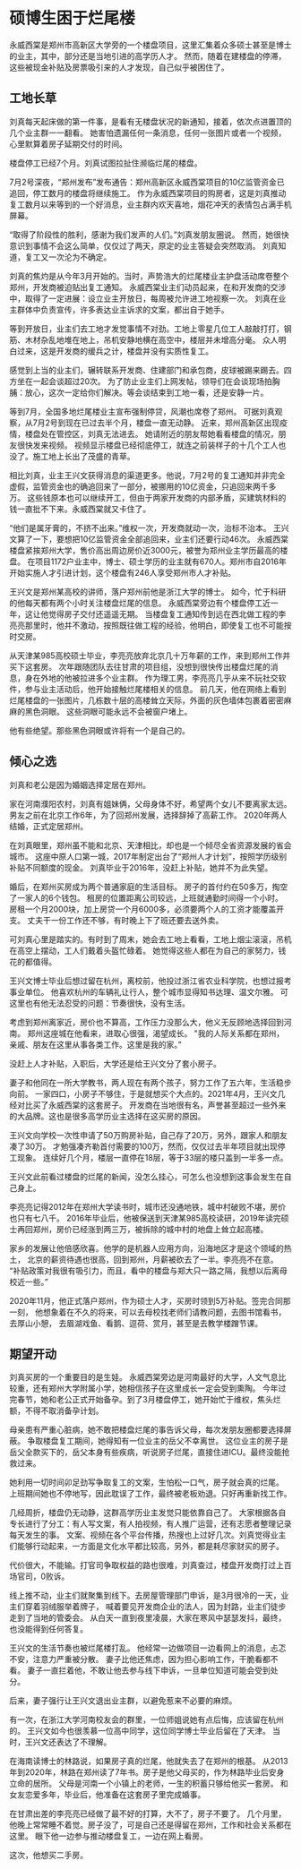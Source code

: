 # 硕博生困于烂尾楼

永威西棠是郑州市高新区大学旁的一个楼盘项目，这里汇集着众多硕士甚至是博士的业主，其中，部分还是当地引进的高学历人才。
然而，随着在建楼盘的停滞，这些被现金补贴及房票吸引来的人才发现，自己似乎被困住了。

## 工地长草

刘真每天起床做的第一件事，是看有无楼盘状况的新通知，接着，依次点进置顶的几个业主群一一翻看。
她害怕遗漏任何一条消息，任何一张图片或者一个视频，心里默算着房子延期交付的时间。

楼盘停工已经7个月。刘真试图拉扯住濒临烂尾的楼盘。

7月2号深夜，“郑州发布”发布通告：郑州高新区永威西棠项目的10亿监管资金已追回，停工数月的楼盘将继续施工。
作为永威西棠项目的购房者，这是刘真推动复工数月以来等到的一个好消息，业主群内欢天喜地，烟花冲天的表情包占满手机屏幕。

“取得了阶段性的胜利，感谢为我们发声的人们。”刘真发朋友圈说。
然而，她很快意识到事情不会这么简单，仅仅过了两天，原定的业主答疑会突然取消。
刘真知道，复工又一次沦为不确定。

刘真的焦灼是从今年3月开始的。当时，声势浩大的烂尾楼业主护盘活动席卷整个郑州，开发商被迫贴出复工通知。
永威西棠业主们动员起来，在和开发商的交涉中，取得了一定进展：设立业主开放日，每周被允许进工地视察一次。
刘真在业主群体中负责宣传，许多表达业主诉求的文案，都出自于她手。

等到开放日，业主们去工地才发觉事情不对劲。工地上零星几位工人敲敲打打，钢筋、木材杂乱地堆在地上，吊机安静地横在高空中，楼层并未增高分毫。
众人明白过来，这是开发商的缓兵之计，楼盘并没有实质性复工。

感觉到上当的业主们，辗转联系开发商、住建部门和承包商，皮球被踢来踢去。四方坐在一起会谈超过20次。
为了防止业主们上网发帖，领导们在会谈现场拍胸脯：放心，这次一定给你们解决。等会谈结束到工地一看，还是安静一片。

等到7月，全国多地烂尾楼业主宣布强制停贷，风潮也席卷了郑州。
可据刘真观察，从7月2号到现在已过去半个月，楼盘一直无动静。
近来，郑州高新区出现疫情，楼盘处在管控区，刘真无法进去。
她请附近的朋友帮她看看楼盘的情况，朋友很快发来视频。
视频显示楼盘已经彻底停工，就连之前装样子的十几个工人也没了。施工地上长出了茂盛的青草。

相比刘真，业主王兴文获得消息的渠道更多。他说，7月2号的复工通知并非完全虚假，监管资金也的确追回来了一部分，被挪用的10亿资金，只追回来两千多万。
这些钱原本也可以继续开工，但由于两家开发商的内部矛盾，买建筑材料的钱一直批不下来。永威西棠就又卡住了。

“他们是属牙膏的，不挤不出来。”维权一次，开发商就动一次，治标不治本。
王兴文算了一下，要想把10亿监管资金全部追回来，业主们还要行动46次。
永威西棠楼盘紧挨郑州大学，售价高出周边房价近3000元，被誉为郑州业主学历最高的楼盘。
在项目1172户业主中，博士、硕士学历的业主就有670人。郑州市自2016年开始实施人才引进计划，这个楼盘有246人享受郑州市人才补贴。

王兴文是郑州某高校的讲师，落户郑州前他是浙江大学的博士。
如今，忙于科研的他每天都有两个小时关注楼盘烂尾的信息。
永威西棠旁边有个楼盘停工近一年，这让他觉得房子交付还遥遥无期。
当楼盘复工通知传到远在西北做工程的李亮亮那里时，他并不激动，按照既往做工程的经验，他明白，即使复工也不可能按时交房。

从天津某985高校硕士毕业，李亮亮放弃北京几十万年薪的工作，来到郑州工作并买下这套房。
次年跟随团队去往甘肃的项目组，没想到很快传出楼盘烂尾的消息，身在外地的他被拉进多个业主群。
作为理工男，李亮亮几乎从来不玩社交软件，参与业主活动后，他开始接触烂尾楼相关的信息。
前几天，他在网络上看到烂尾楼盘的一张图片，几栋数十层的高楼耸立天际，外面的灰色墙体包裹着密密麻麻的黑色洞眼。
这些洞眼可能永远不会被窗户堵上。

他有些绝望。那些黑色洞眼或许将有一个是自己的。

## 倾心之选

刘真和老公是因为婚姻选择定居在郑州。

家在河南濮阳农村，刘真有姐妹俩，父母身体不好，希望两个女儿不要离家太远。
男友之前在北京工作6年，为了回郑州发展，选择辞掉了高薪工作。
2020年两人结婚，正式定居郑州。

在刘真眼里，郑州虽不能和北京、天津相比，却也是一个倾尽全省资源发展的省会城市。
这座中原人口第一城，2017年制定出台了“郑州人才计划”，按照学历级别补贴不同额度的现金。
刘真毕业于2016年，没赶上补贴，她并不为此失望。

婚后，在郑州买房成为两个普通家庭的生活目标。
房子的首付约在50多万，掏空了一家人的6个钱包。
租房的位置距离公司较远，上班就通勤时间得一个小时。
房租一个月2000块，加上房贷一个月6000多，必须要两个人的工资才能覆盖开支。
丈夫干一份工作还不够，有时晚上下了班还要去送外卖。

可刘真心里是踏实的。有时到了周末，她会去工地上看看，工地上烟尘滚滚，吊机在高空上摆动，工人们戴着头盔忙碌着。
她觉得这些人都在为自己的家努力，钱花的都值得。

王兴文博士毕业后想过留在杭州，离校前，他投过浙江省农业科学院，也想过报考事业单位。
他喜欢杭州的车辆礼让行人，整个城市显得知书达理、温文尔雅。
可这里也有他无法忍受的问题：节奏很快，没有生活。

考虑到郑州离家近，房价也不算高，工作压力没那么大，他义无反顾地选择回到河南。
郑州这座城在他看来，进取心很强，渴望成长。
"我的人际关系都在郑州，亲戚、朋友在这里从事各类工作。这里是我的家。”

没赶上人才补贴，入职后，大学还是给王兴文分了套小房子。

妻子和他同在一所大学教书，两人现在有两个孩子，努力工作了五六年，生活稳步向前。
一家四口，小房子不够住，于是就想买个大点的。2021年4月，王兴文几经对比买了永威西棠的这套房子。
开发商在当地很有名，声誉甚至超过一些外来的大品牌。这也是很多高学历业主选择在这买房的原因。

王兴文向学校一次性申请了50万购房补贴，自己存了20万，另外，跟家人和朋友凑了30万。
才勉强凑齐勒首付需要的100万，然而，仅仅过去半年项目就出现停工现象。
连续好几个月，楼层一直停在18层，等于33层的楼只盖到一半多一点。

王兴文此前看过楼盘的烂尾的新闻，没怎么挂心，可怎么也没想到这事会发生在自己身上。

李亮亮记得2012年在郑州大学读书时，城市还没通地铁，城中村破败不堪，房价也只有七八千。
2016年毕业后，他被保送到天津某985高校读研，2019年读完硕士再回郑州，房价已经涨到两三万，被拆除的城中村的地盘上耸立起高楼。

家乡的发展让他倍感欣喜。他学的是机器人应用方向，沿海地区才是这个领域的热土，
北京的薪资待遇也很高，回到郑州，月薪被砍去了一半。李亮亮不在意。
“补贴政策对我很有吸引力，而且，看中的楼盘与郑大只一路之隔，我想以后离母校近一些。”

2020年11月，他正式落户郑州，作为硕士人才，买房时领到5万补贴。签完合同那一刻，
他想象着在不久的将来，可以去母校找老师们请教问题，去图书馆看书，去厚山小憩，
去眉湖戏鱼、看鹅、逗荷、赏月，甚至是去教学楼蹭节课。

## 期望开动
刘真买房的一个重要目的是生娃。
永威西棠旁边是河南最好的大学，人文气息比较重，还有郑州大学附属小学，她相信孩子在这里成长一定会受到熏陶。
今年过完春节，她和老公正式开始备孕。到了3月楼盘停工，她开始忙于维权，焦头烂额，不得不取消备孕计划。

母亲患有严重心脏病，她不敢把楼盘烂尾的事告诉父母，每次发朋友圈都要选择屏蔽。
争取楼盘复工期间，她得知有一位业主的岳父不幸离世。
这位业主的房子是岳父全款买下的，岳父本身有些疾病，听说房子烂尾，直接住进ICU。最终没能抢救过来。

她利用一切时间卯足劲写争取复工的文案，生怕松一口气，房子就会真的烂尾。
上班期间她也不停地写，因此耽误了工作，最终被老板劝退。只好再重新找工作。

几经周折，楼盘仍无动静，这群高学历业主发觉只能依靠自己了。
大家根据各自专长进行了分工：有人写文案，有人拍视频，有人推广运营，还有志愿者整理记录每天发生的事。
文案、视频在各个平台传播，热搜也上过好几次。刘真觉得业主们能够行动起来，一方面是文化水平都比较高，另外，都是耗尽家财买的房子。

代价很大，不能输。打官司争取权益的路也很难，刘真查过，楼盘开发商打过上百场官司，0败诉。

线上推不动，业主们就聚集到线下。去房屋管理部门申诉，是3月很冷的一天，业主们穿着羽绒服举着牌子，
喊着要见开发商企业的法人，因为封路，业主们徒步走到了当地的管委会。
从白天一直到夜里凌晨，大家在寒风中瑟瑟发抖，最终，也没能得到任何答复。

王兴文的生活节奏也被烂尾楼打乱。
他经常一边做项目一边看网上的消息，忐忑不安，注意力严重被分散。
妻子比他还焦虑，因为担心影响工作，干脆看都不看。
妻子一直拦着他，不敢让他去参与线下申诉，一旦单位知道可能会受到处分。

后来，妻子强行让王兴文退出业主群，以避免惹来不必要的麻烦。

有一次，在浙江大学河南校友会的群里，一位师姐说她有点后悔，应该留在杭州的。
王兴文如今也很羡慕一位高中同学，这位同学博士毕业后留在了天津。
当时，王兴文还表达了不理解。

在海南读博士的林路说，如果房子真的烂尾，他就失去了在郑州的根基。
从2013年到2020年，林路在郑州读了7年书。房子是他父母买的，作为林路毕业后安身立命的居所。
父母是河南一个小镇上的老师，一生的积蓄只够给他买一套房。
和女友恋爱多年，毕业后，他准备在这套房子里完成婚事。

在甘肃出差的李亮亮已经做了最不好的打算，大不了，房子不要了。
几个月里，他晚上常常睡不着觉。房子没了，可是自己还是得留在郑州，工作和社会关系都在这里。
眼下他一边参与推动楼盘复工，一边在网上看房。

这次，他想买二手房。

